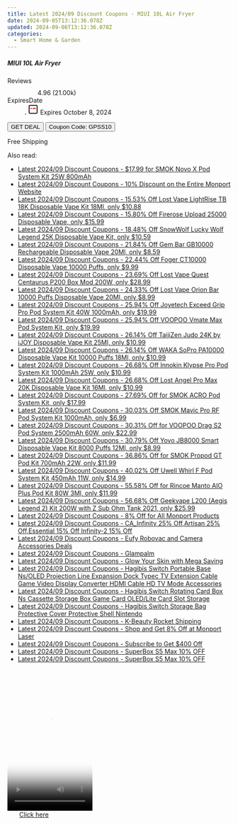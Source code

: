 ```yaml
---
title: Latest 2024/09 Discount Coupons - MIUI 10L Air Fryer
date: 2024-09-05T13:12:36.078Z
updated: 2024-09-06T13:12:36.078Z
categories:
  - Smart Home & Garden
---
```



<div class="max-w-4xl mx-auto grid grid-cols-1 lg:max-w-5xl lg:gap-x-20 lg:grid-cols-2">
  <div class="relative p-3 col-start-1 row-start-1 flex flex-col-reverse rounded-lg bg-gradient-to-t from-black/75 via-black/0 sm:bg-none sm:row-start-2 sm:p-0 lg:row-start-1">
    <h5 class="mt-1 text-lg font-semibold text-white sm:text-slate-900 md:text-2xl dark:sm:text-white">MIUI 10L Air Fryer</h5>
  </div>
  
  <div class="col-start-1 col-end-3 row-start-1 grid gap-4 sm:mb-6 sm:grid-cols-4 lg:col-start-2 lg:row-span-6 lg:row-end-6 lg:mb-0 lg:gap-6">
    
  </div>
  <dl class="row-start-2 mt-4 flex items-center text-xs font-medium sm:row-start-3 sm:mt-1 md:mt-2.5 lg:row-start-2">
    <dt class="sr-only">Reviews</dt>
    <dd class="flex items-center text-indigo-600 dark:text-indigo-400">
      <svg width="24" height="24" fill="none" aria-hidden="true" class="mr-1 stroke-current dark:stroke-indigo-500">
        <path d="m12 5 2 5h5l-4 4 2.103 5L12 16l-5.103 3L9 14l-4-4h5l2-5Z" stroke-width="2" stroke-linecap="round" stroke-linejoin="round" />
      </svg>
      <span>4.96 <span class="font-normal text-slate-400">(21.00k)</span></span>
    </dd>
    <dt class="sr-only">ExpiresDate</dt>
    <dd class="flex items-center">
      <svg width="2" height="2" aria-hidden="true" fill="currentColor" class="mx-3 text-slate-300">
        <circle cx="1" cy="1" r="1" />
      </svg>
      <svg width="24" height="24" viewBox="0 0 24 24" fill="none" stroke="currentColor" stroke-width="2">
        <rect x="3" y="3" width="18" height="18" rx="2" fill="#fff" />
        <path d="M6 10L18 10" stroke="red" stroke-width="2" fill="none" />
        <path d="M10 6L10 18" stroke="#fff" stroke-width="2" fill="none" />
      </svg>
      Expires October 8, 2024    </dd>
  </dl>
  <div class="col-start-1 row-start-3 mt-4 self-center sm:col-start-2 sm:row-span-2 sm:row-start-2 sm:mt-0 lg:col-start-1 lg:row-start-3 lg:row-end-4 lg:mt-6">
    <button type="button" onClick="javascript:window.open(decodeURIComponent('https%3A%2F%2Fwww.shareasale.com%2Fu.cfm%3Fd%3D1118530%26m%3D97331%26u%3D4338022'), '_blank');void(0);" class="rounded-lg bg-red-600 px-3 py-2 text-sm font-medium leading-6 text-white">GET DEAL</button>
    <button type="button" onClick="javascript:window.open(decodeURIComponent('https%3A%2F%2Fwww.shareasale.com%2Fu.cfm%3Fd%3D1118530%26m%3D97331%26u%3D4338022'), '_blank');void(0);" class="border-dashed border-2 border-indigo-600 bg-green-100 text-sm leading-6 font-medium py-2 px-3 rounded-lg">Coupon Code: GPSS10</button>
  </div>
  <p class="col-start-1 mt-4 text-sm leading-6 sm:col-span-2 lg:col-span-1 lg:row-start-4 lg:mt-6 dark:text-slate-400">
    Free Shipping 
  </p>
</div>
<span class="atpl-alsoreadstyle">Also read:</span>
<div><ul>
<li><a href="https://coupons.techidaily.com/coupon-681870-share-90958-sale/"><u>Latest 2024/09 Discount Coupons - $17.99 for SMOK Novo X Pod System Kit 25W 800mAh</u></a></li>
<li><a href="https://coupons.techidaily.com/coupon-1114909-share-156160-sale/"><u>Latest 2024/09 Discount Coupons - 10% Discount on the Entire Monport Website</u></a></li>
<li><a href="https://coupons.techidaily.com/coupon-1094185-share-90958-sale/"><u>Latest 2024/09 Discount Coupons - 15.53% Off Lost Vape LightRise TB 18K Disposable Vape Kit 18Ml, only $10.88</u></a></li>
<li><a href="https://coupons.techidaily.com/coupon-1115874-share-90958-sale/"><u>Latest 2024/09 Discount Coupons - 15.80% Off Firerose Upload 25000 Disposable Vape, only $15.99</u></a></li>
<li><a href="https://coupons.techidaily.com/coupon-1113416-share-90958-sale/"><u>Latest 2024/09 Discount Coupons - 18.48% Off SnowWolf Lucky Wolf Legend 25K Disposable Vape Kit, only $10.59</u></a></li>
<li><a href="https://coupons.techidaily.com/coupon-1081320-share-90958-sale/"><u>Latest 2024/09 Discount Coupons - 21.84% Off Gem Bar GB10000 Rechargeable Disposable Vape 20Ml, only $8.59</u></a></li>
<li><a href="https://coupons.techidaily.com/coupon-1083471-share-90958-sale/"><u>Latest 2024/09 Discount Coupons - 22.44% Off Foger CT10000 Disposable Vape 10000 Puffs, only $9.99</u></a></li>
<li><a href="https://coupons.techidaily.com/coupon-1115291-share-90958-sale/"><u>Latest 2024/09 Discount Coupons - 23.69% Off Lost Vape Quest Centaurus P200 Box Mod 200W, only $28.99</u></a></li>
<li><a href="https://coupons.techidaily.com/coupon-1078004-share-90958-sale/"><u>Latest 2024/09 Discount Coupons - 24.33% Off Lost Vape Orion Bar 10000 Puffs Disposable Vape 20Ml, only $8.99</u></a></li>
<li><a href="https://coupons.techidaily.com/coupon-1114872-share-90958-sale/"><u>Latest 2024/09 Discount Coupons - 25.94% Off Joyetech Exceed Grip Pro Pod System Kit 40W 1000mAh, only $19.99</u></a></li>
<li><a href="https://coupons.techidaily.com/coupon-1116332-share-90958-sale/"><u>Latest 2024/09 Discount Coupons - 25.94% Off VOOPOO Vmate Max Pod System Kit, only $19.99</u></a></li>
<li><a href="https://coupons.techidaily.com/coupon-1099629-share-90958-sale/"><u>Latest 2024/09 Discount Coupons - 26.14% Off TaijiZen Judo 24K by iJOY Disposable Vape Kit 25Ml, only $10.99</u></a></li>
<li><a href="https://coupons.techidaily.com/coupon-1033811-share-90958-sale/"><u>Latest 2024/09 Discount Coupons - 26.14% Off WAKA SoPro PA10000 Disposable Vape Kit 10000 Puffs 18Ml, only $10.99</u></a></li>
<li><a href="https://coupons.techidaily.com/coupon-1117095-share-90958-sale/"><u>Latest 2024/09 Discount Coupons - 26.68% Off Innokin Klypse Pro Pod System Kit 1000mAh 25W, only $10.99</u></a></li>
<li><a href="https://coupons.techidaily.com/coupon-1095489-share-90958-sale/"><u>Latest 2024/09 Discount Coupons - 26.68% Off Lost Angel Pro Max 20K Disposable Vape Kit 16Ml, only $10.99</u></a></li>
<li><a href="https://coupons.techidaily.com/coupon-767142-share-90958-sale/"><u>Latest 2024/09 Discount Coupons - 27.69% Off for SMOK ACRO Pod System Kit, only $17.99</u></a></li>
<li><a href="https://coupons.techidaily.com/coupon-1115870-share-90958-sale/"><u>Latest 2024/09 Discount Coupons - 30.03% Off SMOK Mavic Pro RF Pod System Kit 1000mAh, only $6.99</u></a></li>
<li><a href="https://coupons.techidaily.com/coupon-1067719-share-90958-sale/"><u>Latest 2024/09 Discount Coupons - 30.31% Off for VOOPOO Drag S2 Pod System 2500mAh 60W, only $22.99</u></a></li>
<li><a href="https://coupons.techidaily.com/coupon-1079071-share-90958-sale/"><u>Latest 2024/09 Discount Coupons - 30.79% Off Yovo JB8000 Smart Disposable Vape Kit 8000 Puffs 12Ml, only $8.99</u></a></li>
<li><a href="https://coupons.techidaily.com/coupon-1047917-share-90958-sale/"><u>Latest 2024/09 Discount Coupons - 36.86% Off for SMOK Propod GT Pod Kit 700mAh 22W, only $11.99</u></a></li>
<li><a href="https://coupons.techidaily.com/coupon-1062271-share-90958-sale/"><u>Latest 2024/09 Discount Coupons - 40.02% Off Uwell Whirl F Pod System Kit 450mAh 11W, only $14.99</u></a></li>
<li><a href="https://coupons.techidaily.com/coupon-1031547-share-90958-sale/"><u>Latest 2024/09 Discount Coupons - 55.58% Off for Rincoe Manto AIO Plus Pod Kit 80W 3Ml, only $11.99</u></a></li>
<li><a href="https://coupons.techidaily.com/coupon-794855-share-90958-sale/"><u>Latest 2024/09 Discount Coupons - 56.68% Off Geekvape L200 (Aegis Legend 2) Kit 200W with Z Sub Ohm Tank 2021, only $25.99</u></a></li>
<li><a href="https://coupons.techidaily.com/coupon-1114928-share-156160-sale/"><u>Latest 2024/09 Discount Coupons - 8% Off for All Monport Products</u></a></li>
<li><a href="https://coupons.techidaily.com/coupon-1114899-share-92020-sale/"><u>Latest 2024/09 Discount Coupons - CA_Infinity 25% Off,Artisan 25% Off,Essential 15% Off Infinity-2 15% Off</u></a></li>
<li><a href="https://coupons.techidaily.com/coupon-1116686-share-115200-sale/"><u>Latest 2024/09 Discount Coupons - Eufy Robovac and Camera Accessories Deals</u></a></li>
<li><a href="https://coupons.techidaily.com/coupon-1116087-share-151407-sale/"><u>Latest 2024/09 Discount Coupons - Glampalm</u></a></li>
<li><a href="https://coupons.techidaily.com/coupon-1115869-share-151407-sale/"><u>Latest 2024/09 Discount Coupons - Glow Your Skin with Mega Saving</u></a></li>
<li><a href="https://coupons.techidaily.com/coupon-1117809-share-97331-sale/"><u>Latest 2024/09 Discount Coupons - Hagibis Switch Portable Base Ns/OLED Projection Line Expansion Dock Typec TV Extension Cable Game Video Display Converter HDMI Cable HD TV Mode Accessories</u></a></li>
<li><a href="https://coupons.techidaily.com/coupon-1117808-share-97331-sale/"><u>Latest 2024/09 Discount Coupons - Hagibis Switch Rotating Card Box Ns Cassette Storage Box Game Card OLED/Lite Card Slot Storage</u></a></li>
<li><a href="https://coupons.techidaily.com/coupon-1117807-share-97331-sale/"><u>Latest 2024/09 Discount Coupons - Hagibis Switch Storage Bag Protective Cover Protective Shell Nintendo</u></a></li>
<li><a href="https://coupons.techidaily.com/coupon-1115868-share-151407-sale/"><u>Latest 2024/09 Discount Coupons - K-Beauty Rocket Shipping</u></a></li>
<li><a href="https://coupons.techidaily.com/coupon-1114929-share-156160-sale/"><u>Latest 2024/09 Discount Coupons - Shop and Get 8% Off at Monport Laser</u></a></li>
<li><a href="https://coupons.techidaily.com/coupon-1114894-share-156160-sale/"><u>Latest 2024/09 Discount Coupons - Subscribe to Get $400 Off</u></a></li>
<li><a href="https://coupons.techidaily.com/coupon-1116766-share-155620-sale/"><u>Latest 2024/09 Discount Coupons - SuperBox S5 Max 10% OFF</u></a></li>
<li><a href="https://coupons.techidaily.com/coupon-1116767-share-155620-sale/"><u>Latest 2024/09 Discount Coupons - SuperBox S5 Max 10% OFF</u></a></li>
</ul></div>

<ins class="adsbygoogle"
      style="display:block"
      data-ad-client="ca-pub-7571918770474297"
      data-ad-slot="8358498916"
      data-ad-format="auto"
      data-full-width-responsive="true"></ins>
<!-- affiliate ads begin -->
<span id="1702748">
					<video width="192" height="320" style="cursor:pointer"
           poster="//a.impactradius-go.com/display-clicktoplayimage/1702748.png"
           onclick="if(!this.playClicked){this.play();this.setAttribute('controls',true);this.playClicked=true;}">
	   <source src="//a.impactradius-go.com/display-ad/18544-1702748">
	   <img src="//a.impactradius-go.com/display-clicktoplayimage/1702748.png" style="border: none; height: 100%; width: 100%; object-fit: contain">
	</video>
	<div style="width:120px;text-align:center"><a href="javascript:window.open(decodeURIComponent('https%3A%2F%2Ftwopages.pxf.io%2Fc%2F5597632%2F1702748%2F18544'), '_blank');void(0);">Click here</a></div>
</span>
<img height="0" width="0" src="https://imp.pxf.io/i/5597632/1702748/18544" style="position:absolute;visibility:hidden;" border="0" />
<!-- affiliate ads end -->